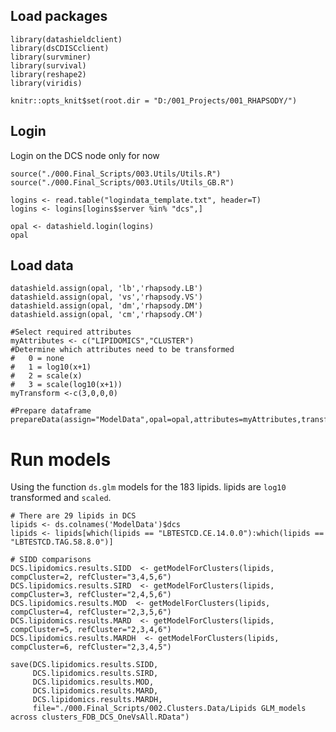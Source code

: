 ## Load packages

    library(datashieldclient)
    library(dsCDISCclient)
    library(survminer)
    library(survival)
    library(reshape2)
    library(viridis)

    knitr::opts_knit$set(root.dir = "D:/001_Projects/001_RHAPSODY/")

## Login

Login on the DCS node only for now

    source("./000.Final_Scripts/003.Utils/Utils.R")
    source("./000.Final_Scripts/003.Utils/Utils_GB.R")

    logins <- read.table("logindata_template.txt", header=T)
    logins <- logins[logins$server %in% "dcs",]

    opal <- datashield.login(logins)
    opal

## Load data

    datashield.assign(opal, 'lb','rhapsody.LB')
    datashield.assign(opal, 'vs','rhapsody.VS')
    datashield.assign(opal, 'dm','rhapsody.DM')
    datashield.assign(opal, 'cm','rhapsody.CM')

    #Select required attributes 
    myAttributes <- c("LIPIDOMICS","CLUSTER")
    #Determine which attributes need to be transformed
    #   0 = none
    #   1 = log10(x+1)
    #   2 = scale(x)
    #   3 = scale(log10(x+1))
    myTransform <-c(3,0,0,0)

    #Prepare dataframe
    prepareData(assign="ModelData",opal=opal,attributes=myAttributes,transformVector=myTransform)

# Run models

Using the function `ds.glm` models for the 183 lipids. lipids are
`log10` transformed and `scaled`.

    # There are 29 lipids in DCS
    lipids <- ds.colnames('ModelData')$dcs
    lipids <- lipids[which(lipids == "LBTESTCD.CE.14.0.0"):which(lipids == "LBTESTCD.TAG.58.8.0")]

    # SIDD comparisons
    DCS.lipidomics.results.SIDD  <- getModelForClusters(lipids, compCluster=2, refCluster="3,4,5,6")
    DCS.lipidomics.results.SIRD  <- getModelForClusters(lipids, compCluster=3, refCluster="2,4,5,6")
    DCS.lipidomics.results.MOD  <- getModelForClusters(lipids, compCluster=4, refCluster="2,3,5,6")
    DCS.lipidomics.results.MARD  <- getModelForClusters(lipids, compCluster=5, refCluster="2,3,4,6")
    DCS.lipidomics.results.MARDH  <- getModelForClusters(lipids, compCluster=6, refCluster="2,3,4,5")

    save(DCS.lipidomics.results.SIDD, 
         DCS.lipidomics.results.SIRD, 
         DCS.lipidomics.results.MOD, 
         DCS.lipidomics.results.MARD, 
         DCS.lipidomics.results.MARDH, 
         file="./000.Final_Scripts/002.Clusters.Data/Lipids GLM_models across clusters_FDB_DCS_OneVsAll.RData")
